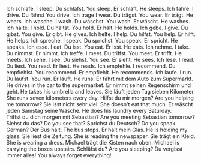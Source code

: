 Ich schlafe.
I sleep.
Du schläfst.
You sleep.
Er schläft.
He sleeps.
Ich fahre.
I drive.
Du fährst
You drive.
Ich trage
I wear.
Du trägst.
You wear.
Er trägt.
He wears.
Ich wasche.
I wash.
Du wäschst.
You wash.
Er wäscht.
He washes.
Ich halte.
I hold.
Du hältst.
You hold.
Er hält.
He holds.
Ich gebe.
I give.
Du gibst.
You give.
Er gibt.
He gives.
Ich helfe.
I help.
Du hilfst.
You help.
Er hilft.
He helps.
Ich spreche.
I speak.
Du sprichst.
You speak.
Er spricht.
He speaks.
Ich esse.
I eat.
Du isst.
You eat.
Er isst.
He eats.
Ich nehme.
I take.
Du nimmst.
Er nimmt.
Ich treffe.
I meet.
Du triffst.
You meet.
Er trifft.
He meets.
Ich sehe.
I see.
Du siehst.
You see.
Er sieht.
He sees.
Ich lese.
I read.
Du liest.
You read.
Er liest.
He reads.
Ich empfehle.
I recommend.
Du empfiehlst.
You recommend.
Er empfiehlt.
He recommends.
Ich laufe.
I run.
Du läufst.
You run.
Er läuft.
He runs.
Er fährt mit dem Auto zum Supermarkt.
He drives in the car to the supermarket.
Er nimmt seinen Regenschirm und geht.
He takes his umbrella and leaves.
Sie läuft jeden Tag sieben Kilometer.
She runs seven kilometers every day.
Hilfst du mir morgen?
Are you helping me tomorrow?
Sie isst nicht sehr viel.
She doesn't eat that much.
Er wäscht jeden Samstag seine Wäsche.
He does his laundry every Saturday.  
Triffst du dich morgen mit Sebastian?
Are you meeting Sebastian tomorrow?
Siehst du das?
Do you see that?
Sprichst du Deutsch?
Do you speak German?
Der Bus hält.
The bus stops.
Er hält mein Glas.
He is holding my glass.
Sie liest die Zeitung.
She is reading the newspaper.
Sie trägt ein Kleid.
She is wearing a dress.
Michael trägt die Kisten nach oben.
Michael is carrying the boxes upstairs.
Schläfst du?
Are you sleeping?
Du vergisst immer alles!
You always forget everything!


